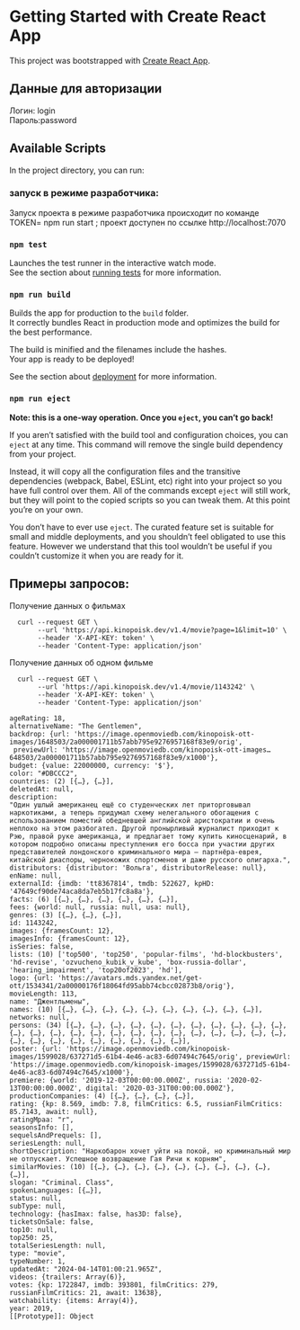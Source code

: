 # Getting Started with Create React App

This project was bootstrapped with [Create React App](https://github.com/facebook/create-react-app).
## Данные для авторизации 

Логин: login \
Пароль:password


## Available Scripts

In the project directory, you can run:
### запуск в режиме разработчика:
Запуск проекта в режиме разработчика происходит по команде TOKEN=<your api token> npm run start ;
проект доступен по ссылке http://localhost:7070

### `npm test`

Launches the test runner in the interactive watch mode.\
See the section about [running tests](https://facebook.github.io/create-react-app/docs/running-tests) for more information.

### `npm run build`

Builds the app for production to the `build` folder.\
It correctly bundles React in production mode and optimizes the build for the best performance.

The build is minified and the filenames include the hashes.\
Your app is ready to be deployed!

See the section about [deployment](https://facebook.github.io/create-react-app/docs/deployment) for more information.

### `npm run eject`

**Note: this is a one-way operation. Once you `eject`, you can’t go back!**

If you aren’t satisfied with the build tool and configuration choices, you can `eject` at any time. This command will remove the single build dependency from your project.

Instead, it will copy all the configuration files and the transitive dependencies (webpack, Babel, ESLint, etc) right into your project so you have full control over them. All of the commands except `eject` will still work, but they will point to the copied scripts so you can tweak them. At this point you’re on your own.

You don’t have to ever use `eject`. The curated feature set is suitable for small and middle deployments, and you shouldn’t feel obligated to use this feature. However we understand that this tool wouldn’t be useful if you couldn’t customize it when you are ready for it.

## Примеры запросов:

Получение данных о фильмах
```
  curl --request GET \
       --url 'https://api.kinopoisk.dev/v1.4/movie?page=1&limit=10' \
       --header 'X-API-KEY: token' \
       --header 'Content-Type: application/json'

```

Получение данных об одном фильме 
```
  curl --request GET \
       --url 'https://api.kinopoisk.dev/v1.4/movie/1143242' \
       --header 'X-API-KEY: token' \
       --header 'Content-Type: application/json'

```

```
ageRating: 18,
alternativeName: "The Gentlemen",
backdrop: {url: 'https://image.openmoviedb.com/kinopoisk-ott-images/1648503/2a000001711b57abb795e9276957168f83e9/orig',
 previewUrl: 'https://image.openmoviedb.com/kinopoisk-ott-images…648503/2a000001711b57abb795e9276957168f83e9/x1000'},
budget: {value: 22000000, currency: '$'},
color: "#DBCCC2",
countries: (2) [{…}, {…}],
deletedAt: null,
description: 
"Один ушлый американец ещё со студенческих лет приторговывал наркотиками, а теперь придумал схему нелегального обогащения с использованием поместий обедневшей английской аристократии и очень неплохо на этом разбогател. Другой пронырливый журналист приходит к Рэю, правой руке американца, и предлагает тому купить киносценарий, в котором подробно описаны преступления его босса при участии других представителей лондонского криминального мира — партнёра-еврея, китайской диаспоры, чернокожих спортсменов и даже русского олигарха.",
distributors: {distributor: 'Вольга', distributorRelease: null},
enName: null,
externalId: {imdb: 'tt8367814', tmdb: 522627, kpHD: '47649cf90de74aca8da7eb5b17fc8a8a'},
facts: (6) [{…}, {…}, {…}, {…}, {…}, {…}],
fees: {world: null, russia: null, usa: null},
genres: (3) [{…}, {…}, {…}],
id: 1143242,
images: {framesCount: 12},
imagesInfo: {framesCount: 12},
isSeries: false,
lists: (10) ['top500', 'top250', 'popular-films', 'hd-blockbusters', 'hd-revise', 'ozvucheno_kubik_v_kube', 'box-russia-dollar', 'hearing_impairment', 'top20of2023', 'hd'],
logo: {url: 'https://avatars.mds.yandex.net/get-ott/1534341/2a00000176f18064fd95abb74cbcc02873b8/orig'},
movieLength: 113,
name: "Джентльмены",
names: (10) [{…}, {…}, {…}, {…}, {…}, {…}, {…}, {…}, {…}, {…}],
networks: null,
persons: (34) [{…}, {…}, {…}, {…}, {…}, {…}, {…}, {…}, {…}, {…}, {…}, {…}, {…}, {…}, {…}, {…}, {…}, {…}, {…}, {…}, {…}, {…}, {…}, {…}, {…}, {…}, {…}, {…}, {…}, {…}, {…}, {…}, {…}, {…}],
poster: {url: 'https://image.openmoviedb.com/kinopoisk-images/1599028/637271d5-61b4-4e46-ac83-6d07494c7645/orig', previewUrl: 'https://image.openmoviedb.com/kinopoisk-images/1599028/637271d5-61b4-4e46-ac83-6d07494c7645/x1000'},
premiere: {world: '2019-12-03T00:00:00.000Z', russia: '2020-02-13T00:00:00.000Z', digital: '2020-03-31T00:00:00.000Z'},
productionCompanies: (4) [{…}, {…}, {…}, {…}],
rating: {kp: 8.569, imdb: 7.8, filmCritics: 6.5, russianFilmCritics: 85.7143, await: null},
ratingMpaa: "r",
seasonsInfo: [],
sequelsAndPrequels: [],
seriesLength: null,
shortDescription: "Наркобарон хочет уйти на покой, но криминальный мир не отпускает. Успешное возвращение Гая Ричи к корням",
similarMovies: (10) [{…}, {…}, {…}, {…}, {…}, {…}, {…}, {…}, {…}, {…}],
slogan: "Criminal. Class",
spokenLanguages: [{…}],
status: null,
subType: null,
technology: {hasImax: false, has3D: false},
ticketsOnSale: false,
top10: null,
top250: 25,
totalSeriesLength: null,
type: "movie",
typeNumber: 1,
updatedAt: "2024-04-14T01:00:21.965Z",
videos: {trailers: Array(6)},
votes: {kp: 1722847, imdb: 393801, filmCritics: 279, russianFilmCritics: 21, await: 13638},
watchability: {items: Array(4)},
year: 2019,
[[Prototype]]: Object
```
